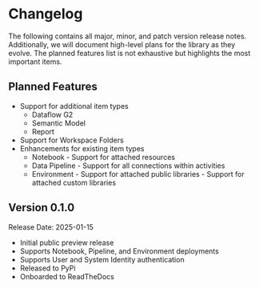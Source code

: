# Changelog

The following contains all major, minor, and patch version release notes. Additionally, we will document high-level plans for the library as they evolve. The planned features list is not exhaustive but highlights the most important items.

## Planned Features

-   Support for additional item types
    -   Dataflow G2
    -   Semantic Model
    -   Report
-   Support for Workspace Folders
-   Enhancements for existing item types
    -   Notebook - Support for attached resources
    -   Data Pipeline - Support for all connections within activities
    -   Environment - Support for attached public libraries - Support for attached custom libraries

## Version 0.1.0

<span class="md-h2-subheader">Release Date: 2025-01-15</span>

-   Initial public preview release
-   Supports Notebook, Pipeline, and Environment deployments
-   Supports User and System Identity authentication
-   Released to PyPi
-   Onboarded to ReadTheDocs
